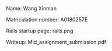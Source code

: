 Name: Wang Xinman

Matriculation number: A0180257E

Rails startup page: rails.png

Writeup: Mid_assignment_submission.pdf
